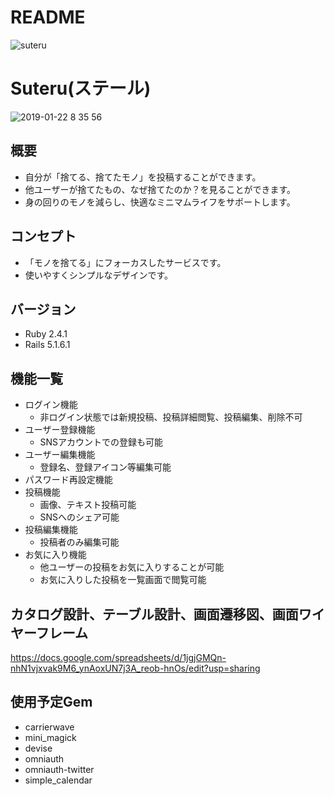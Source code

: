 # README
![suteru](https://user-images.githubusercontent.com/40833408/51782908-eea11300-2173-11e9-8486-9aa5fcb3c546.png)

# Suteru(ステール)
![2019-01-22 8 35 56](https://user-images.githubusercontent.com/40833408/51503858-dd2cd380-1e20-11e9-9387-aac964fcb6de.png)

## 概要
* 自分が「捨てる、捨てたモノ」を投稿することができます。
* 他ユーザーが捨てたもの、なぜ捨てたのか？を見ることができます。
* 身の回りのモノを減らし、快適なミニマムライフをサポートします。

## コンセプト
* 「モノを捨てる」にフォーカスしたサービスです。
* 使いやすくシンプルなデザインです。

## バージョン
* Ruby 2.4.1
* Rails 5.1.6.1

## 機能一覧
- ログイン機能
  - 非ログイン状態では新規投稿、投稿詳細閲覧、投稿編集、削除不可
- ユーザー登録機能
  - SNSアカウントでの登録も可能
- ユーザー編集機能
  - 登録名、登録アイコン等編集可能
- パスワード再設定機能
- 投稿機能
  - 画像、テキスト投稿可能
  - SNSへのシェア可能
- 投稿編集機能
  - 投稿者のみ編集可能
- お気に入り機能
  - 他ユーザーの投稿をお気に入りすることが可能
  - お気に入りした投稿を一覧画面で閲覧可能

## カタログ設計、テーブル設計、画面遷移図、画面ワイヤーフレーム
https://docs.google.com/spreadsheets/d/1jgjGMQn-nhN1vjxvak9M6_ynAoxUN7j3A_reob-hnOs/edit?usp=sharing

## 使用予定Gem
* carrierwave
* mini_magick
* devise
* omniauth
* omniauth-twitter
* simple_calendar
